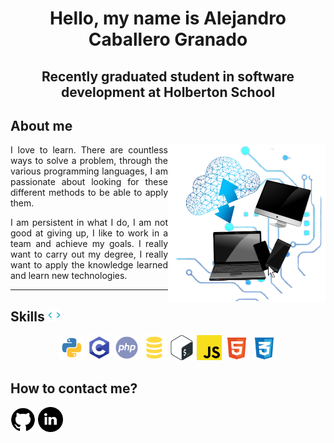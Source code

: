 <h1 align="center"> Hello, my name is Alejandro Caballero Granado </h1>

<h2 align="center"> Recently graduated student in software development at Holberton School</h2>

## About me

<div>
  <img align="right"  width="50%" src="./images/laptops.png"/>
  <p align="justify">
    I love to learn. There are countless ways to solve a problem, through the various programming languages, I am passionate about looking for these different methods to be able to apply them.
   </p>
  <p align="justify">
I am persistent in what I do, I am not good at giving up, I like to work in a team and achieve my goals. I really want to carry out my degree, I really want to apply the knowledge learned and learn new technologies.
  </p>

---

## Skills <img src="./images/skills.gif" width="20px"/>

<div align="center">

<img  width="40px" src="./images/python.png"/> <img  width="40px" src="./images/c.png"/> <img   width="40px" src="./images/php.png"/> <img   width="40px" src="./images/sql.png"/> <img   width="40px" src="./images/bash.png"/> <img   width="40px" src="./images/javascript.png"/> <img   width="40px" src="./images/html5.png"/> <img   width="40px" src="./images/css.png"/>

</div>

## How to contact me?

<a href="https://github.com/Caballero018"><img width="40px" src="./images/github.png"/></a> <a href="https://www.linkedin.com/in/alejandro-caballero-granado/"><img width="40px" src="./images/linkdin.png"/></a>

</div>


